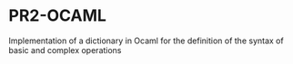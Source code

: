 # PR2-OCAML
Implementation of a dictionary in Ocaml for the definition of the syntax of basic and complex operations
